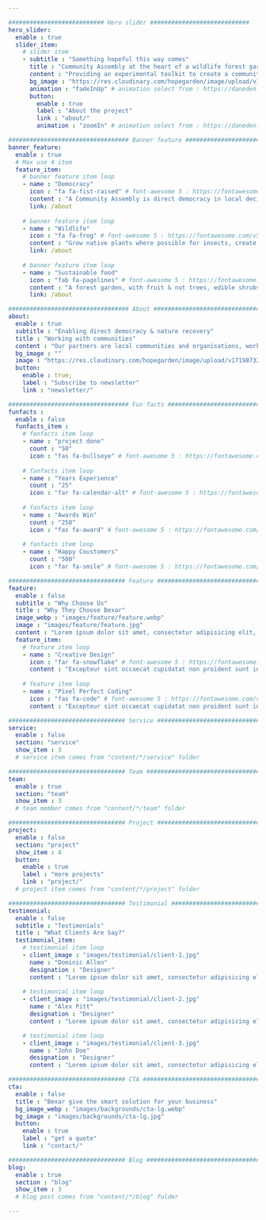 ```yaml
---

########################### Hero slider ############################
hero_slider:
  enable : true
  slider_item:
    # slider item
    - subtitle : "Something hopeful this way comes"
      title : "Community Assembly at the heart of a wildlife forest garden"
      content : "Providing an experimental toolkit to create a community meeting space surrounded by a thriving, productive wildlife garden. Situated in north Pembrokeshire, West Wales, UK."
      bg_image : "https://res.cloudinary.com/hopegarden/image/upload/v1719872235/elephant-garlic-flower-169.jpg"
      animation : "fadeInUp" # animation select from : https://daneden.github.io/animate.css/
      button:
        enable : true
        label : "About the project"
        link : "about/"
        animation : "zoomIn" # animation select from : https://daneden.github.io/animate.css/

################################## Banner feature ############################
banner_feature:
  enable : true
  # Max use 4 item
  feature_item:
    # banner feature item loop
    - name : "Democracy"
      icon : "fa fa-fist-raised" # font-awesome 5 : https://fontawesome.com/v5/search
      content : "A Community Assembly is direct democracy in local decision making "
      link: /about
      
    # banner feature item loop
    - name : "Wildlife"
      icon : "fa fa-frog" # font-awesome 5 : https://fontawesome.com/v5/search
      content : "Grow native plants where possible for insects, create habitat for everyone"
      link: /about
      
    # banner feature item loop
    - name : "Sustainable food"
      icon : "fab fa-pagelines" # font-awesome 5 : https://fontawesome.com/v5/search
      content : "A forest garden, with fruit & nut trees, edible shrubs & perennial veg"
      link: /about

################################## About ####################################
about:
  enable : true
  subtitle : "Enabling direct democracy & nature recovery"
  title : "Working with communities"
  content : "Our partners are local communities and organisations, working together to build not just a community garden but also a toolkit for everyone that wants to create their own space for direct democracy and nature recovery.<br>This is a work-in-progress, sign up to our newsletter to be kept updated."
  bg_image : ""
  image : "https://res.cloudinary.com/hopegarden/image/upload/v1719873215/231012-red-apple.jpg"
  button:
    enable : true;
    label : "Subscribe to newsletter"
    link : "newsletter/"

################################## Fun facts ###############################
funfacts :
  enable : false
  funfacts_item :
    # fanfacts item loop
    - name : "project done"
      count : "50"
      icon : "fas fa-bullseye" # font-awesome 5 : https://fontawesome.com/v5/search
      
    # fanfacts item loop
    - name : "Years Experience"
      count : "25"
      icon : "far fa-calendar-alt" # font-awesome 5 : https://fontawesome.com/v5/search
      
    # fanfacts item loop
    - name : "Awards Win"
      count : "250"
      icon : "fas fa-award" # font-awesome 5 : https://fontawesome.com/v5/search
      
    # fanfacts item loop
    - name : "Happy Coustomers"
      count : "500"
      icon : "far fa-smile" # font-awesome 5 : https://fontawesome.com/v5/search

################################# Feature ############################################
feature:
  enable : false
  subtitle : "Why Choose Us"
  title : "Why They Choose Bexar"
  image_webp : "images/feature/feature.webp"
  image : "images/feature/feature.jpg"
  content : "Lorem ipsum dolor sit amet, consectetur adipisicing elit, sed do eius tempor incididunt ut labore."
  feature_item:
    # feature item loop
    - name : "Creative Design"
      icon : "far fa-snowflake" # font-awesome 5 : https://fontawesome.com/v5/search
      content : "Excepteur sint occaecat cupidatat non proident sunt in culpa qui officia."
      
    # feature item loop
    - name : "Pixel Perfect Coding"
      icon : "fas fa-code" # font-awesome 5 : https://fontawesome.com/v5/search
      content : "Excepteur sint occaecat cupidatat non proident sunt in culpa qui officia."

################################# Service ############################################
service:
  enable : false
  section: "service"
  show_item : 3
  # service item comes from "content/*/service" folder

################################# Team ##############################################
team:
  enable : true
  section: "team"
  show_item : 3
  # team member comes from "content/*/team" folder

################################# Project ############################################
project:
  enable : false
  section: "project"
  show_item : 4
  button:
    enable : true
    label : "more projects"
    link : "project/"
  # project item comes from "content/*/project" folder

################################# Testimonial #########################################
testimonial:
  enable : false
  subtitle : "Testimonials"
  title : "What Clients Are Say?"
  testimonial_item:
    # testimonial item loop
    - client_image : "images/testimonial/client-1.jpg"
      name : "Dominic Allen"
      designation : "Designer"
      content : "Lorem ipsum dolor sit amet, consectetur adipisicing elit sed eiusmod tempor incididunt ut labore dolore magna aliqua.enim ad minim veniam.quis nostrud exercitation ullamco laboris nis aliquip ex ea commodo consequat. duis aute irure dolor in reprehen."
      
    # testimonial item loop
    - client_image : "images/testimonial/client-2.jpg"
      name : "Alex Pitt"
      designation : "Designer"
      content : "Lorem ipsum dolor sit amet, consectetur adipisicing elit sed eiusmod tempor incididunt ut labore dolore magna aliqua.enim ad minim veniam.quis nostrud exercitation ullamco laboris nis aliquip ex ea commodo consequat. duis aute irure dolor in reprehen."

    # testimonial item loop
    - client_image : "images/testimonial/client-3.jpg"
      name : "John Doe"
      designation : "Designer"
      content : "Lorem ipsum dolor sit amet, consectetur adipisicing elit sed eiusmod tempor incididunt ut labore dolore magna aliqua.enim ad minim veniam.quis nostrud exercitation ullamco laboris nis aliquip ex ea commodo consequat. duis aute irure dolor in reprehen."

################################# CTA ################################################
cta:
  enable : false
  title : "Bexar give the smart solution for your business"
  bg_image_webp : "images/backgrounds/cta-lg.webp"
  bg_image : "images/backgrounds/cta-lg.jpg"
  button:
    enable : true
    label : "get a quote"
    link : "contact/"

################################# Blog ################################################
blog:
  enable : true
  section : "blog"
  show_item : 3
  # blog post comes from "content/*/blog" folder

---
```

